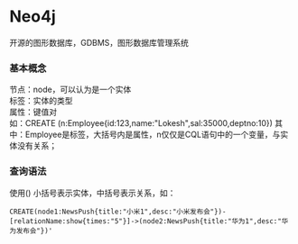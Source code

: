 Neo4j
====
开源的图形数据库，GDBMS，图形数据库管理系统
### 基本概念
节点：node，可以认为是一个实体<br>
标签：实体的类型<br>
属性：键值对<br>
如：CREATE (n:Employee{id:123,name:"Lokesh",sal:35000,deptno:10}) 其中：Employee是标签，大括号内是属性，n仅仅是CQL语句中的一个变量，与实体没有关系；<br>

### 查询语法
使用() 小括号表示实体，中括号表示关系，如：<br>
```
CREATE(node1:NewsPush{title:"小米1",desc:"小米发布会"})-[relationName:show{times:"5"}]->(node2:NewsPush{title:"华为1",desc:"华为发布会"})'
```

